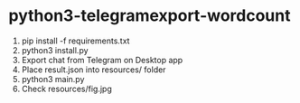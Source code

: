 # python3-telegramexport-wordcount

1. pip install -f requirements.txt
2. python3 install.py
2. Export chat from Telegram on Desktop app
3. Place result.json into resources/ folder
4. python3 main.py
5. Check resources/fig.jpg

